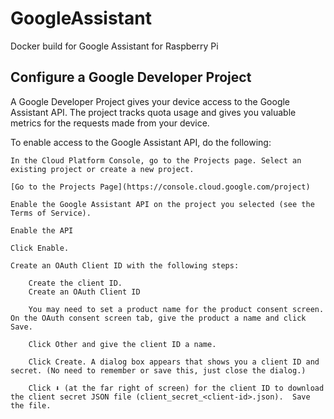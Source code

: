 # GoogleAssistant
Docker build for Google Assistant for Raspberry Pi

## Configure a Google Developer Project

A Google Developer Project gives your device access to the Google Assistant API. The project tracks quota usage and gives you valuable metrics for the requests made from your device.

To enable access to the Google Assistant API, do the following:

    In the Cloud Platform Console, go to the Projects page. Select an existing project or create a new project.

    [Go to the Projects Page](https://console.cloud.google.com/project)

    Enable the Google Assistant API on the project you selected (see the Terms of Service).

    Enable the API

    Click Enable.

    Create an OAuth Client ID with the following steps:

        Create the client ID.
        Create an OAuth Client ID

        You may need to set a product name for the product consent screen. On the OAuth consent screen tab, give the product a name and click Save.

        Click Other and give the client ID a name.

        Click Create. A dialog box appears that shows you a client ID and secret. (No need to remember or save this, just close the dialog.)

        Click ⬇ (at the far right of screen) for the client ID to download the client secret JSON file (client_secret_<client-id>.json).  Save the file.




